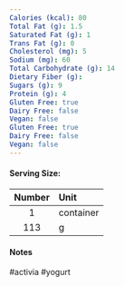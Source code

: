 ```yaml
---
Calories (kcal): 80
Total Fat (g): 1.5
Saturated Fat (g): 1
Trans Fat (g): 0
Cholesterol (mg): 5
Sodium (mg): 60
Total Carbohydrate (g): 14
Dietary Fiber (g): 
Sugars (g): 9
Protein (g): 4
Gluten Free: true
Dairy Free: false
Vegan: false
Gluten Free: true
Dairy Free: false
Vegan: false
---
```

#### Serving Size:

| Number | Unit      |
| :----: | :-------- |
|   1    | container |
|  113   | g         |
#### Notes

#activia #yogurt